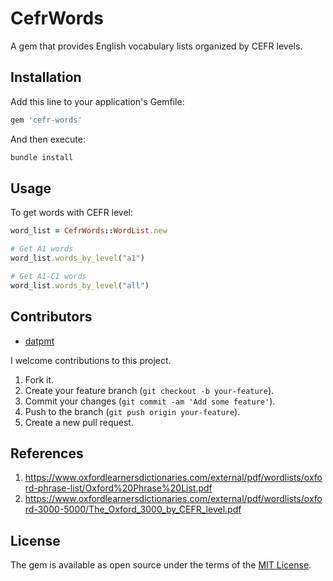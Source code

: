 # CefrWords

A gem that provides English vocabulary lists organized by CEFR levels.

## Installation

Add this line to your application's Gemfile:

```ruby
gem 'cefr-words'
```

And then execute:

```bash
bundle install
```

## Usage
To get words with CEFR level:
```ruby
word_list = CefrWords::WordList.new

# Get A1 words
word_list.words_by_level("a1")

# Get A1-C1 words
word_list.words_by_level("all")
```

## Contributors

- [datpmt](https://github.com/datpmt)

I welcome contributions to this project.

1.  Fork it.
2.  Create your feature branch (`git checkout -b your-feature`).
3.  Commit your changes (`git commit -am 'Add some feature'`).
4.  Push to the branch (`git push origin your-feature`).
5.  Create a new pull request.

## References
1. https://www.oxfordlearnersdictionaries.com/external/pdf/wordlists/oxford-phrase-list/Oxford%20Phrase%20List.pdf
2. https://www.oxfordlearnersdictionaries.com/external/pdf/wordlists/oxford-3000-5000/The_Oxford_3000_by_CEFR_level.pdf

## License
The gem is available as open source under the terms of the [MIT License](LICENSE).

